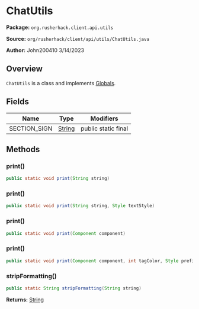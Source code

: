 # ChatUtils

**Package:** `org.rusherhack.client.api.utils`

**Source:** `org/rusherhack/client/api/utils/ChatUtils.java`

**Author:** John200410 3/14/2023



## Overview

`ChatUtils` is a class and implements [Globals](/client/api/Globals.md).

## Fields

| Name | Type | Modifiers |
|------|------|----------|
| SECTION_SIGN | [String](https://docs.oracle.com/en/java/javase/21/docs/api/java.base/java/lang/String.html) | public static final |


## Methods

### print()

```java
public static void print(String string)
```

### print()

```java
public static void print(String string, Style textStyle)
```

### print()

```java
public static void print(Component component)
```

### print()

```java
public static void print(Component component, int tagColor, Style prefixStyle, int typeID)
```

### stripFormatting()

```java
public static String stripFormatting(String string)
```

**Returns:** [String](https://docs.oracle.com/en/java/javase/21/docs/api/java.base/java/lang/String.html)

